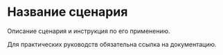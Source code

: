 # Название сценария

Описание сценария и инструкция по его применению.

Для практических руководств обязательна ссылка на документацию.
